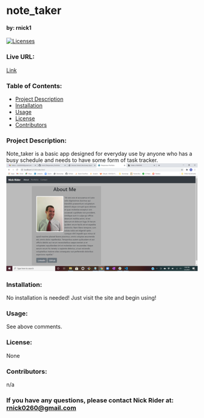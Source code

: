 # note_taker

#### by: rnick1

[![Licenses](https://img.shields.io/badge/License-None-blue.svg)](https://opensource.org/licenses/None)

### **Live URL:**
[Link](https://drive.google.com/file/d/1mt0YEzNsy8PFVDld8D4I4S377u2f-rLw/view?usp=sharing)

### **Table of Contents:**
- [Project Description](#project-description)
- [Installation](#installation)
- [Usage](#usage)
- [License](#license)
- [Contributors](#contributors)

### **Project Description:**  
Note_taker is a basic app designed for everyday use by anyone who has a busy schedule and needs to have some form of task tracker.
![image](https://github.com/rnick1/Responsive_Portfolio/blob/main/Assets/Images/About-Home.png)

### **Installation:**  
No installation is needed! Just visit the site and begin using!

### **Usage:**
See above comments.

### **License:**
None

### **Contributors:**  
n/a

### If you have any questions, please contact Nick Rider at: rnick0260@gmail.com